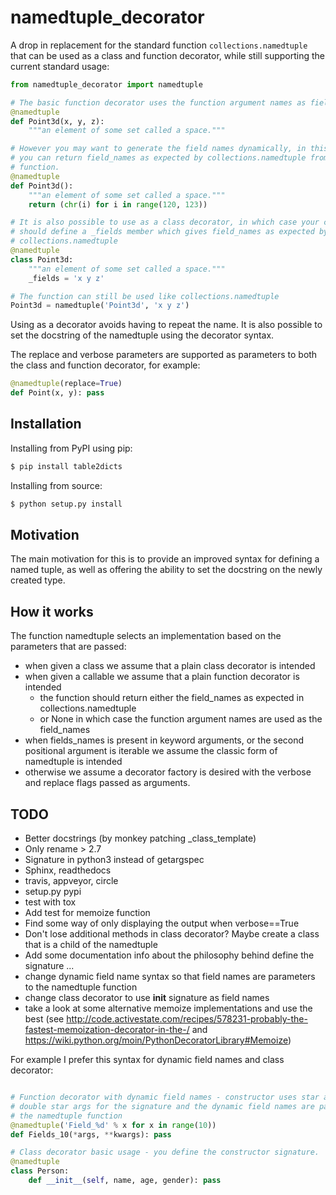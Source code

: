# namedtuple_decorator

A drop in replacement for the standard function `collections.namedtuple` that
can be used as a class and function decorator, while still supporting the
current standard usage:

```python
from namedtuple_decorator import namedtuple

# The basic function decorator uses the function argument names as field names
@namedtuple
def Point3d(x, y, z):
    """an element of some set called a space."""

# However you may want to generate the field names dynamically, in this case
# you can return field_names as expected by collections.namedtuple from the
# function.
@namedtuple
def Point3d():
    """an element of some set called a space."""
    return (chr(i) for i in range(120, 123))

# It is also possible to use as a class decorator, in which case your class
# should define a _fields member which gives field_names as expected by
# collections.namedtuple
@namedtuple
class Point3d:
    """an element of some set called a space."""
    _fields = 'x y z'

# The function can still be used like collections.namedtuple
Point3d = namedtuple('Point3d', 'x y z')
```

Using as a decorator avoids having to repeat the name. It is also possible to
set the docstring of the namedtuple using the decorator syntax.

The replace and verbose parameters are supported as parameters to both the
class and function decorator, for example:

```python
@namedtuple(replace=True)
def Point(x, y): pass
```

## Installation

Installing from PyPI using pip:

```bash
$ pip install table2dicts
```

Installing from source:

```bash
$ python setup.py install
```

## Motivation

The main motivation for this is to provide an improved syntax for defining a
named tuple, as well as offering the ability to set the docstring on the newly
created type.

## How it works

The function namedtuple selects an implementation based on the parameters that
are passed:

* when given a class we assume that a plain class decorator is intended
* when given a callable we assume that a plain function decorator is intended
    - the function should return either the field_names as expected in
      collections.namedtuple
    - or None in which case the function argument names are used as the
      field_names
* when fields_names is present in keyword arguments, or the second positional
  argument is iterable we assume the classic form of namedtuple is intended
* otherwise we assume a decorator factory is desired with the verbose and
  replace flags passed as arguments.

## TODO

* Better docstrings (by monkey patching _class_template)
* Only rename > 2.7
* Signature in python3 instead of getargspec
* Sphinx, readthedocs
* travis, appveyor, circle
* setup.py pypi
* test with tox
* Add test for memoize function
* Find some way of only displaying the output when verbose==True
* Don't lose additional methods in class decorator? Maybe create a class that is a child of the namedtuple
* Add some documentation info about the philosophy behind define the signature
...
* change dynamic field name syntax so that field names are parameters to the namedtuple function
* change class decorator to use __init__ signature as field names
* take a look at some alternative memoize implementations and use the best (see http://code.activestate.com/recipes/578231-probably-the-fastest-memoization-decorator-in-the-/ and https://wiki.python.org/moin/PythonDecoratorLibrary#Memoize)

For example I prefer this syntax for dynamic field names and class decorator:

```python

# Function decorator with dynamic field names - constructor uses star and
# double star args for the signature and the dynamic field names are passed to
# the namedtuple function
@namedtuple('Field_%d' % x for x in range(10))
def Fields_10(*args, **kwargs): pass

# Class decorator basic usage - you define the constructor signature.
@namedtuple
class Person:
    def __init__(self, name, age, gender): pass
```